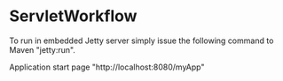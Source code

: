 # ServletWorkflow

To run in embedded Jetty server simply issue the following command to Maven "jetty:run".

Application start page "http://localhost:8080/myApp"